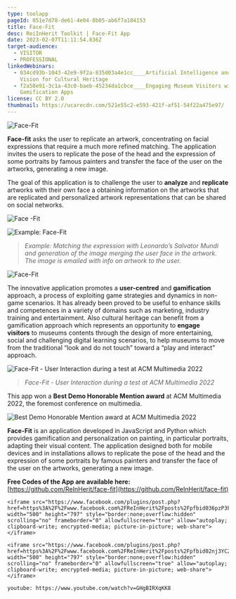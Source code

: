 ```yaml
---
type: toolapp
pageId: 051e7d78-de61-4e04-8b05-ab6f7a184153
title: Face-Fit
desc: ReiInHerit Toolkit | Face-Fit App
date: 2023-02-07T11:11:54.836Z
target-audience:
  - VISITOR
  - PROFESSIONAL
linkedWebinars:
  - 034cd93b-1043-42e9-9f2a-835d03a4e1cc____Artificial Intelligence and Computer
    Vision for Cultural Heritage
  - f2a58e91-3c1a-43c0-baeb-45234da1cbce____Engaging Museum Visitors with
    Gamification Apps
license: CC BY 2.0
thumbnail: https://ucarecdn.com/521e55c2-e593-421f-af51-54f22a475e97/
---
```

![Face-Fit](https://ucarecdn.com/0dc2993c-7335-426c-a56f-b96e5c1c05d2/ "Face-Fit")

**Face-fit** asks the user to replicate an artwork, concentrating on facial expressions that require a much more refined matching. The application invites the users to replicate the pose of the head and the expression of some portraits by famous painters and transfer the face of the user on the artworks, generating a new image. 

The goal of this application is to challenge the user to **analyze** and **replicate** artworks with their own face a obtaining information on the artworks that are replicated and personalized artwork representations that can be shared on social networks.

![Face -Fit](https://ucarecdn.com/a5741562-f72a-48d4-801f-cd9ec2a079f8/ "Face -Fit")

![Example:  Face-Fit](https://ucarecdn.com/4a058051-323b-4ad3-87cf-c91531a7570e/ "Example:  Face-Fit")

> *Example: Matching the expression with Leonardo’s Salvator Mundi and generation of the image merging the user face in the artwork. The image is emailed with info on artwork to the user.* 

![Face-Fit](https://ucarecdn.com/a0b26f53-480c-43fd-9933-eab6c23cf6f4/ "Face-Fit")

The innovative application promotes a **user-centred** and **gamification** approach, a process of exploiting game strategies and dynamics in non-game scenarios. It has already been proved to be useful to enhance skills and competences in a variety of domains such as marketing, industry training and entertainment. Also cultural heritage can benefit from a gamification approach which represents an opportunity to **engage visitors** to museums contents through the design of more entertaining, social and challenging digital learning scenarios, to help museums to move from the traditional “look and do not touch” toward a “play and interact” approach.

![Face-Fit - User Interaction during a test at ACM Multimedia 2022](https://ucarecdn.com/32825610-84b5-43d2-a102-25dedd04a195/ "Face-Fit - User Interaction during a test at ACM Multimedia 2022")

> *Face-Fit - User Interaction during a test at ACM Multimedia 2022*

This app won a **Best Demo Honorable Mention award** at ACM Multimedia 2022, the foremost conference on multimedia.

![Best Demo Honorable Mention award at ACM Multimedia 2022](https://ucarecdn.com/1b08d165-c701-4ffd-9859-c9246928c3c7/ "Best Demo Honorable Mention award at ACM Multimedia 2022")

**Face-Fit** is an application developed in JavaScript and Python which provides gamification and personalization on painting, in particular portraits, adapting their visual content. The application designed both for mobile devices and in installations allows to replicate the pose of the head and the expression of some portraits by famous painters and transfer the face of the user on the artworks, generating a new image.

**Free Codes of the App are available here:**\
[https://github.com/ReInHerit/f​ace-fit](https://github.com/ReInHerit/face-fit)

```
<iframe src="https://www.facebook.com/plugins/post.php?href=https%3A%2F%2Fwww.facebook.com%2FReInHerit%2Fposts%2Fpfbid036pzP3F1Zk8fnKBLRCoczrCUrEQVhnx6LChd2uobTdHsWWduGXNkszQwfduRsHWvnl&show_text=true&width=500" width="500" height="797" style="border:none;overflow:hidden" scrolling="no" frameborder="0" allowfullscreen="true" allow="autoplay; clipboard-write; encrypted-media; picture-in-picture; web-share"></iframe>
```

```
<iframe src="https://www.facebook.com/plugins/post.php?href=https%3A%2F%2Fwww.facebook.com%2FReInHerit%2Fposts%2Fpfbid02nj3YC2dQEfojhFMKgxVC2xanRkVa5kbCKe3DjcQWcAztCjGFCiiXXCjAfi4cr6AYl&show_text=true&width=500" width="500" height="797" style="border:none;overflow:hidden" scrolling="no" frameborder="0" allowfullscreen="true" allow="autoplay; clipboard-write; encrypted-media; picture-in-picture; web-share"></iframe>
```

`youtube: https://www.youtube.com/watch?v=GHgBIRXqKK8`